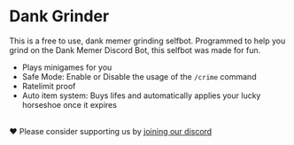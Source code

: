 # Dank Grinder
This is a free to use, dank memer grinding selfbot. Programmed to help you grind on the Dank Memer Discord Bot, this selfbot was made for fun.
- Plays minigames for you
- Safe Mode: Enable or Disable the usage of the `/crime` command
- Ratelimit proof
- Auto item system: Buys lifes and automatically applies your lucky horseshoe once it expires
<br>
❤️ Please consider supporting us by <a href="https://discord.gg/azury">joining our discord</a>
